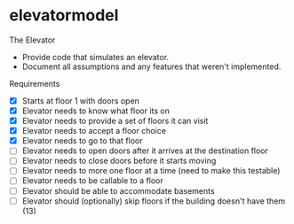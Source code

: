 # elevatormodel

The Elevator
* Provide code that simulates an elevator.
* Document all assumptions and any features that weren't implemented.

Requirements
- [x] Starts at floor 1 with doors open
- [x] Elevator needs to know what floor its on
- [x] Elevator needs to provide a set of floors it can visit
- [x] Elevator needs to accept a floor choice
- [x] Elevator needs to go to that floor
- [ ] Elevator needs to open doors after it arrives at the destination floor
- [ ] Elevator needs to close doors before it starts moving
- [ ] Elevator needs to more one floor at a time (need to make this testable)
- [ ] Elevator needs to be callable to a floor
- [ ] Elevator should be able to accommodate basements
- [ ] Elevator should (optionally) skip floors if the building doesn't have them (13)